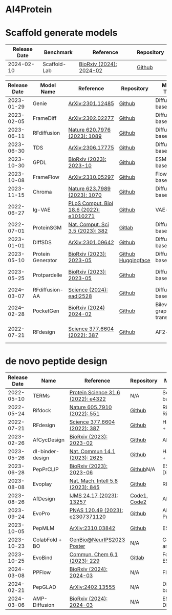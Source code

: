 # AI4Protein


# Scaffold generate models

| Release Date | Benchmark    | Reference                                                    | Repository                                             |
|--------------|--------------|--------------------------------------------------------------|--------------------------------------------------------|
| 2024-02-10   | Scaffold-Lab | [BioRxiv \(2024\): 2024-02](http://biorxiv.org/lookup/doi/10.1101/2024.02.10.579743) | [Github](https://github.com/Immortals-33/Scaffold-Lab) |

| Release Date | Model Name        | Reference                                                    | Repository                                                   | Model Type                | Tasks Type                               |
|--------------|-------------------|--------------------------------------------------------------|--------------------------------------------------------------|---------------------------|------------------------------------------|
| 2023-01-29   | Genie             | [ArXiv:2301.12485](http://arxiv.org/abs/2301.12485)          | [Github](https://github.com/aqlaboratory/genie)              | Diffusion-based           | Unconditional                            |
| 2023-02-05   | FrameDiff         | [ArXiv:2302.02277](http://arxiv.org/abs/2302.02277)          | [Github](https://github.com/jasonkyuyim/se3_diffusion)       | Diffusion-based           | Unconditional                            |
| 2023-06-11   | RFdiffusion       | [Nature 620.7976 \(2023\): 1089](https://www.nature.com/articles/s41586-023-06415-8) | [Github](https://github.com/RosettaCommons/RFdiffusion)      | Diffusion-based           | General                                  |
| 2023-06-30   | TDS               | [ArXiv:2306.17775](https://arxiv.org/abs/2306.17775)         | [Github](https://github.com/blt2114/twisted_diffusion_sampler) | Diffusion-based           | Conditional                              |
| 2023-10-30   | GPDL              | [BioRxiv \(2023\): 2023-10](https://www.biorxiv.org/content/10.1101/2023.10.26.564121v1) | [Github](https://github.com/sirius777coder/GPDL)             | ESM-based                 | Conditional                              |
| 2023-10-08   | FrameFlow         | [ArXiv:2310.05297](https://arxiv.org/abs/2310.05297)         | [Github](https://github.com/microsoft/protein-frame-flow)    | Flow-based                | Unconditional                            |
| 2023-11-15   | Chroma            | [Nature 623.7989 \(2023\): 1070](https://www.nature.com/articles/s41586-023-06728-8) | [Github](https://github.com/generatebio/chroma)              | Diffusion-based           | General                                  |
| 2022-06-27   | Ig-VAE            | [PLoS Comput. Biol 18.6 \(2022\): e1010271](https://journals.plos.org/ploscompbiol/article?id=10.1371/journal.pcbi.1010271) | [Github](https://github.com/ProteinDesignLab/IgVAE)          | VAE-based                 | Unconditional                            |
| 2022-07-01   | ProteinSGM        | [Nat. Comput. Sci 3.5 \(2023\): 382](https://www.nature.com/articles/s43588-023-00440-3#citeas) | [Gitlab](https://gitlab.com/mjslee0921/proteinsgm)           | Diffusion-based           | Unconditional, Inpainting                |
| 2023-01-01   | DiffSDS           | [ArXiv:2301.09642](https://arxiv.org/abs/2301.09642)         | [Github](https://github.com/A4Bio/DiffSDS_open)              | Diffusion-based           | Inpainting                               |
| 2023-05-10   | Protein Generator | [BioRxiv \(2023\): 2023-05](https://www.biorxiv.org/content/10.1101/2023.05.08.539766v1) | [Github](https://github.com/RosettaCommons/protein_generator) [Huggingface](https://huggingface.co/spaces/merle/PROTEIN_GENERATOR) | Diffusion-based           | Unconditional, Inpainting                |
| 2023-05-25   | Protpardelle      | [BioRxiv \(2023\): 2023-05](https://www.biorxiv.org/content/10.1101/2023.05.24.542194v1.full) | [Github](https://github.com/ProteinDesignLab/protpardelle)   | Diffusion-based           | Unconditional, Side-chain conditional    |
| 2024–03-07   | RFdiffusion-AA    | [Science \(2024\): eadl2528](https://www.science.org/doi/10.1126/science.adl2528) | [Github](https://github.com/baker-laboratory/rf_diffusion_all_atom) | Diffusion-based           | General                                  |
| 2024–02-28   | PocketGen         | [BioRxiv \(2024\) 2024-02](https://doi.org/10.1101/2024.02.25.581968) | [Github](https://github.com/zaixizhang/PocketGen)            | Bilevel graph transformer | Inpainting                               |
| 2022-07-21   | RFdesign          | [Science 377.6604 \(2022\): 387](https://www.science.org/doi/10.1126/science.abn2100) | [Github](https://github.com/RosettaCommons/RFDesign)         | AF2-based                 | Hallucination, Unconditional, Inpainting |


# de novo peptide design
| Release Date | Name             | Reference                                                    | Repository                                                   | Model Type                 | Experimental Validation | Notes                  |
|--------------|------------------|--------------------------------------------------------------|--------------------------------------------------------------|----------------------------|-------------------------|------------------------|
| 2022-05-10   | TERMs            | [Protein Science 31.6 \(2022\): e4322](https://onlinelibrary.wiley.com/doi/abs/10.1002/pro.4322) | N/A                                                          | Scaffold-based             | No                      |                        |
| 2022-05-24   | Rifdock          | [Nature 605.7910 \(2022\): 551](https://www.nature.com/articles/s41586-022-04654-9) | [Github](https://www.nature.com/articles/s41586-022-04654-9#code-availability) | RifDock + RifGen           | Yes                     | David Baker            |
| 2022-07-21   | RFdesign         | [Science 377.6604 \(2022\): 387](https://www.science.org/doi/full/10.1126/science.abn2100) | [Github](https://github.com/RosettaCommons/RFDesign)         | Hallucination + Inpainting | Yes                     | David Baker            |
| 2023-02-26   | AfCycDesign      | [BioRxiv \(2023\): 2023-02](https://www.biorxiv.org/content/10.1101/2023.02.25.529956v1) | [Github](https://github.com/sokrypton/ColabDesign/blob/main/af/examples/af_cyc_design.ipynb) | AF2-based                  | Yes                     | Cyclic Peptide         |
| 2023-05-26   | dl-binder-design | [Nat. Commun 14.1 \(2023\): 2625](https://www.nature.com/articles/s41467-023-38328-5) | [Github](https://github.com/nrbennet/dl_binder_design)       | Hallucination + Inpainting | Yes                     | David Baker, Benchmark |
| 2023-06-28   | PepPrCLIP        | [BioRxiv \(2023\): 2023-06](https://www.biorxiv.org/content/10.1101/2023.06.26.546591v1) | [Github](https://github.com/programmablebio/pepprclip)N/A    | ESM2 + Diffusion           | Yes                     |                        |
| 2023-08-08   | Evoplay          | [Nat. Mach. Intell 5.8 \(2023\): 845](https://www.nature.com/articles/s42256-023-00691-9) | [Github](https://github.com/melobio/EvoPlay)                 | RL-based                   | Yes                     |                        |
| 2023-08-26   | AfDesign         | [IJMS 24.17 \(2023\): 13257](https://www.mdpi.com/1422-0067/24/17/13257) | [Code1](https://github.com/ohuelab/ColabDesign-cyclic-binder), [Code2](https://github.com/ohuelab/ColabFold-cycpep-dock) | AF2-based                  | No                      | Cyclic Peptide         |
| 2023-09-24   | EvoPro           | [PNAS 120.49 \(2023\): e2307371120](https://www.pnas.org/doi/abs/10.1073/pnas.2307371120) | [Github](https://github.com/Kuhlman-Lab/evopro)              | AF2 + ProteinMPNN          | Yes                     |                        |
| 2023-10-05   | PepMLM           | [ArXiv:2310.03842](https://arxiv.org/abs/2310.03842)         | [Github](https://github.com/programmablebio/pepmlm)          | ESM2-based                 | Yes                     |                        |
| 2023-10-23   | ColabFold + BO   | [GenBio@NeurIPS2023 Poster](https://openreview.net/forum?id=CsjGuWD7hk) | N/A                                                          | ColabFold and BO           | No                      | Bayesian Optimization  |
| 2023-10-25   | EvoBind          | [Commun. Chem 6.1 \(2023\): 229](https://www.nature.com/articles/s42004-023-01029-7) | [Gitlab](https://gitlab.com/patrickbryant1/binder_design)    | Foldseek + ESM-IF1         | Yes                     |                        |
| 2024-03-08   | PPFlow           | [BioRxiv \(2024\): 2024-03](https://www.biorxiv.org/content/10.1101/2024.03.07.583831v1) | N/A                                                          | Flow-based                 | No                      | PPBench2024            |
| 2024-02-21   | PepGLAD          | [ArXiv:2402.13555](https://arxiv.org/abs/2402.13555)         | N/A                                                          | Diffusion-based            | No                      |                        |
| 2024-03-06   | AMP-Diffusion    | [BioRxiv \(2024\): 2024-03](https://www.biorxiv.org/content/10.1101/2024.03.03.583201v1.abstract) | N/A                                                          | ESM2 + Diffusion           | No                      |                        |
